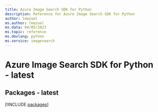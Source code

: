 ```yaml
---
title: Azure Image Search SDK for Python
description: Reference for Azure Image Search SDK for Python
author: lmazuel
ms.author: lmazuel
ms.data: 04/05/2023
ms.topic: reference
ms.devlang: python
ms.service: imagesearch
---
```

# Azure Image Search SDK for Python - latest
## Packages - latest
[!INCLUDE [packages](image-search-index.md)]